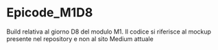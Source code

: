 # Epicode_M1D8
Build relativa al giorno D8 del modulo M1. Il codice si riferisce al mockup presente nel repository e non al sito Medium attuale

